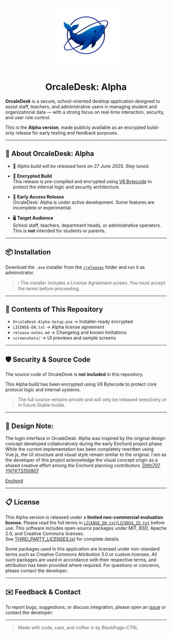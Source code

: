  <p align="center">
  <img src="config/enchord_logo_imp_transparant.png" alt="Enchord Oracle Logo" width="200"/>
</p>

<h1 align="center">OrcaleDesk: Alpha</h1>

**OrcaleDesk** is a secure, school-oriented desktop application designed to assist staff, teachers, and administrative users in managing student and organizational data — with a strong focus on real-time interaction, security, and user role control.

This is the **Alpha version**, made publicly available as an encrypted build-only release for early testing and feedback purposes.

---

## 🚀 About OrcaleDesk: Alpha
- 🚧 *Alpha build will be released here on 27 June 2025. Stay tuned.*
  
- 🔐 **Encrypted Build**  
  This release is pre-compiled and encrypted using [V8 Bytecode](https://v8.dev/blog/custom-startup-snapshots) to protect the internal logic and security architecture.

- 🧪 **Early Access Release**  
  OrcaleDesk: Alpha is under active development. Some features are incomplete or experimental.

- 🖥️ **Target Audience**  
  School staff, teachers, department heads, or administrative operators. This is **not** intended for students or parents.

---

## 📦 Installation

Download the `.exe` installer from the [`/releases`](./releases) folder and run it as administrator.

> ℹ️ The installer includes a License Agreement screen. You must accept the terms before proceeding.

---

## 📁 Contents of This Repository

- `OrcaleDesk-Alpha-Setup.exe` → Installer-ready encrypted
- `LICENSE-EN.txt` → Alpha license agreement
- `release-notes.md` → Changelog and known limitations
- `screenshots/` → UI previews and sample screens

---

## 🛡️ Security & Source Code

The source code of OrcaleDesk is **not included** in this repository.

This Alpha build has been encrypted using V8 Bytecode to protect core protocol logic and internal systems.

> The full source remains private and will only be released selectively or in future Stable builds.

---

## 📝 Design Note:
The login interface in OrcaleDesk: Alpha was inspired by the original design concept developed collaboratively during the early Enchord project phase.
While the current implementation has been completely rewritten using Vue.js, the UI structure and visual style remain similar to the original.
I'am as the developer of this project acknowledge the visual concept origin as a shared creative effort among the Enchord planning contributors.
[Dhfn707](https://github.com/Dhfn707)
[YNTKTS150907](https://github.com/YNTKTS150907)

[Enchord](https://github.com/YNTKTS150907/Enchord)

---

## 📋 License

This Alpha version is released under a **limited non-commercial evaluation license**. Please read the full terms in [`LICENSE_EN.txt`](./LICENSE-EN.txt)/[`LICENSE_ID.txt`](./LICENSE-ID.txt) before use.
This software includes open-source packages under MIT, BSD, Apache 2.0, and Creative Commons licenses.  
See [THIRD_PARTY_LICENSES.txt](./THIRD_PARTY_LICENSES.txt) for complete details.

Some packages used in this application are licensed under non-standard terms such as Creative Commons Attribution 3.0 or custom licenses. All such packages are used in accordance with their respective terms, and attribution has been provided where required.
For questions or concerns, please contact the developer.

---

## ✉️ Feedback & Contact

To report bugs, suggestions, or discuss integration, please open an [issue](https://github.com/BlankPage-Ctrl/OrcaleDesk-Alpha/issues) or contact the developer:

---

> Made with code, care, and coffee ☕ by BlankPage-CTRL
